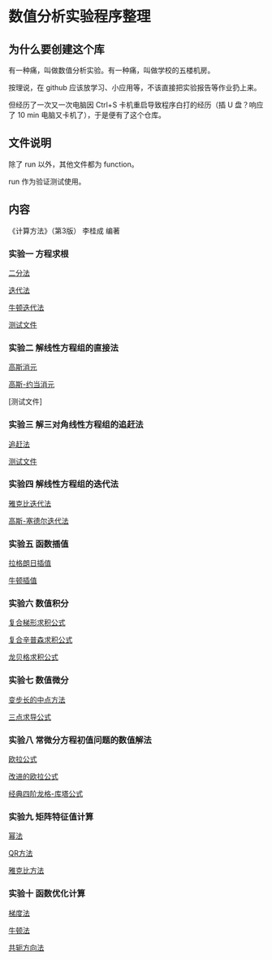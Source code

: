 # 数值分析实验程序整理
## 为什么要创建这个库
有一种痛，叫做数值分析实验。有一种痛，叫做学校的五楼机房。

按理说，在 github 应该放学习、小应用等，不该直接把实验报告等作业扔上来。

但经历了一次又一次电脑因 Ctrl+S 卡机重启导致程序白打的经历（插 U 盘？响应了 10 min 电脑又卡机了），于是便有了这个仓库。

## 文件说明
除了 run 以外，其他文件都为 function。

run 作为验证测试使用。

## 内容
《计算方法》（第3版） 李桂成 编著

### 实验一 方程求根
[二分法](/实验1/bisection_method.m)

[迭代法](/实验1/iteration_method.m)

[牛顿迭代法](/实验1/newton_method.m)

[测试文件](/实验1/run.m)

### 实验二 解线性方程组的直接法
[高斯消元]()

[高斯-约当消元]()

[测试文件]

### 实验三 解三对角线性方程组的追赶法
[追赶法]()

[测试文件]()

### 实验四 解线性方程组的迭代法
[雅克比迭代法]()

[高斯-塞德尔迭代法]()

### 实验五 函数插值
[拉格朗日插值]()

[牛顿插值]()

### 实验六 数值积分
[复合梯形求积公式]()

[复合辛普森求积公式]()

[龙贝格求积公式]()

### 实验七 数值微分
[变步长的中点方法]()

[三点求导公式]()

### 实验八 常微分方程初值问题的数值解法
[欧拉公式]()

[改进的欧拉公式]()

[经典四阶龙格-库塔公式]()

### 实验九 矩阵特征值计算
[幂法]()

[QR方法]()

[雅克比方法]()

### 实验十 函数优化计算
[梯度法]()

[牛顿法]()

[共轭方向法]()

